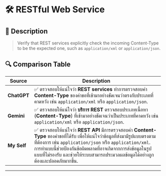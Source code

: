 # 🛠️ RESTful Web Service  

## 📌 Description  
> Verify that REST services explicitly check the incoming Content-Type to be the expected one, such as `application/xml` or `application/json`.

## 🔍 Comparison Table  

| Source   | Description |
|----------|------------|
| **ChatGPT**  | ✅ ตรวจสอบให้แน่ใจว่า **REST services** ทำการตรวจสอบค่า **Content-Type** ของคำขอที่เข้ามาอย่างชัดเจนว่าตรงกับประเภทที่คาดหวัง เช่น `application/xml` หรือ `application/json`. |
| **Gemini**  | ✅ ตรวจสอบให้แน่ใจว่า **บริการ REST** ตรวจสอบประเภทเนื้อหา (**Content-Type**) ที่เข้ามาอย่างชัดเจนว่าเป็นประเภทที่คาดหวัง เช่น `application/xml` หรือ `application/json`. |
| **My Self**  | ✅ ตรวจสอบให้แน่ใจว่า **REST API** มีการตรวจสอบค่า **Content-Type** ของคำขอที่ได้รับ เพื่อให้แน่ใจว่าข้อมูลที่ส่งมามีรูปแบบตรงตามที่ต้องการ เช่น `application/json` หรือ `application/xml`. <br> การทำแบบนี้ช่วยป้องกันข้อผิดพลาดที่อาจเกิดจากการส่งข้อมูลในรูปแบบที่ไม่รองรับ และช่วยให้ระบบสามารถประมวลผลข้อมูลได้อย่างถูกต้องและปลอดภัยมากขึ้น. |

---

